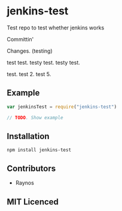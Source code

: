 # jenkins-test

<!-- [![browser support][5]][6] -->

<!-- [![build status][1]][2] [![NPM version][7]][8] [![dependency status][3]][4] -->

Test repo to test whether jenkins works

Committin'

Changes. (testing)

test test. testy test. testy test.

test. test 2.
test 5.

## Example

```js
var jenkinsTest = require("jenkins-test")

// TODO. Show example
```

## Installation

`npm install jenkins-test`

## Contributors

 - Raynos

## MIT Licenced

  [1]: https://secure.travis-ci.org/Colingo/jenkins-test.png
  [2]: https://travis-ci.org/Colingo/jenkins-test
  [3]: https://david-dm.org/Colingo/jenkins-test.png
  [4]: https://david-dm.org/Colingo/jenkins-test
  [5]: https://ci.testling.com/Colingo/jenkins-test.png
  [6]: https://ci.testling.com/Colingo/jenkins-test
  [7]: https://badge.fury.io/js/jenkins-test.png
  [8]: https://badge.fury.io/js/jenkins-test
